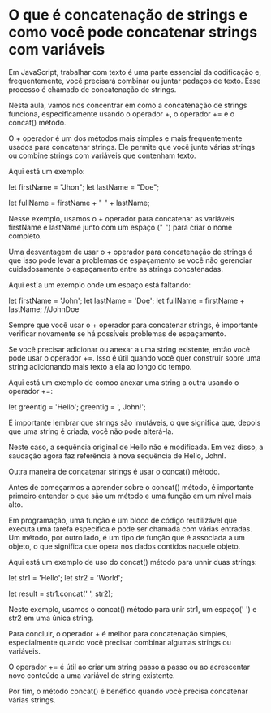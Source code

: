 # O que é concatenação de strings e como você pode concatenar strings com variáveis

Em JavaScript, trabalhar com texto é uma parte essencial da codificação e, frequentemente, você precisará combinar ou juntar pedaços de texto. Esse processo é chamado de concatenação de strings.

Nesta aula, vamos nos concentrar em como a concatenação de strings funciona, especificamente usando o operador +, o operador += e o concat() método.

O + operador é um dos métodos mais simples e mais frequentemente usados para concatenar strings. Ele permite que você junte várias strings ou combine strings com variáveis que contenham texto.

Aqui está um exemplo:

let firstName = "Jhon";
let lastName = "Doe";

let fullName = firstName + " " + lastName;

Nesse exemplo, usamos o + operador para concatenar as variáveis firstName e lastName junto com um espaço (" ") para criar o nome completo.

Uma desvantagem de usar o + operador para concatenação de strings é que isso pode levar a problemas de espaçamento se você não gerenciar cuidadosamente o espaçamento entre as strings concatenadas.

Aqui est´a um exemplo onde um espaço está faltando:

let firstName = 'John';
let lastName = 'Doe';
let fullName = firstName + lastName; //JohnDoe

Sempre que você usar o + operador para concatenar strings, é importante verificar novamente se há possíveis problemas de espaçamento.

Se você precisar adicionar ou anexar a uma string existente, então você pode usar o operador +=. Isso é útil quando você quer construir sobre uma string adicionando mais texto a ela ao longo do tempo.

Aqui está um exemplo de comoo anexar uma string a outra usando o operador +=:

let greentig = 'Hello';
greentig = ', John!';

É importante lembrar que strings são imutáveis, o que significa que, depois que uma string é criada, você não pode alterá-la.

Neste caso, a sequência original de Hello não é modificada. Em vez disso, a saudação agora faz referência à nova sequência de Hello, John!.

Outra maneira de concatenar strings é usar o concat() método.

Antes de começarmos a aprender sobre o concat() método, é importante primeiro entender o que são um método e uma função em um nível mais alto.

Em programação, uma função é um bloco de código reutilizável que executa uma tarefa específica e pode ser chamada com várias entradas. Um método, por outro lado, é um tipo de função que é associada a um objeto, o que significa que opera nos dados contídos naquele objeto.

Aqui está um exemplo de uso do concat() método para unnir duas strings:

let str1 = 'Hello';
let str2 = 'World';

let result = str1.concat(' ', str2);

Neste exemplo, usamos o concat() método para unir str1, um espaço(' ') e str2 em uma única string.

Para concluir, o operador + é melhor para concatenação simples, especialmente quando você precisar combinar algumas strings ou variáveis.

O operador += é útil ao criar um string passo a passo ou ao acrescentar novo conteúdo a uma variável de string existente.

Por fim, o método concat() é benéfico quando você precisa concatenar várias strings.
